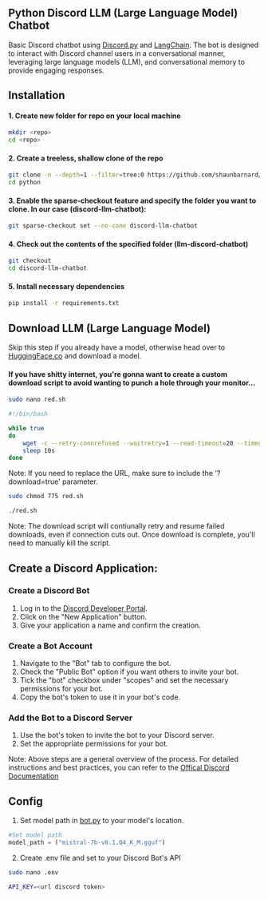 ## Python Discord LLM (Large Language Model) Chatbot

Basic Discord chatbot using [Discord.py](https://github.com/Rapptz/discord.py) and [LangChain](https://github.com/langchain-ai/langchain). The bot is designed to interact with Discord channel users in a conversational manner, leveraging large language models (LLM), and conversational memory to provide engaging responses.

## Installation

#### 1. Create new folder for repo on your local machine
```bash
mkdir <repo>
cd <repo>
```

#### 2. Create a treeless, shallow clone of the repo
```bash
git clone -n --depth=1 --filter=tree:0 https://github.com/shaunbarnard/python.git
cd python
```

#### 3. Enable the sparse-checkout feature and specify the folder you want to clone. In our case (discord-llm-chatbot):
```bash
git sparse-checkout set --no-cone discord-llm-chatbot
```

#### 4. Check out the contents of the specified folder (llm-discord-chatbot)
```bash
git checkout
cd discord-llm-chatbot
```

#### 5. Install necessary dependencies
```bash
pip install -r requirements.txt
```


## Download LLM (Large Language Model)
Skip this step if you already have a model, otherwise head over to [HuggingFace.co](https://huggingface.co/models?pipeline_tag=text-generation&sort=trending&search=.GGUF) and download a model.

#### If you have shitty internet, you're gonna want to create a custom download script to avoid wanting to punch a hole through your monitor...
```bash
sudo nano red.sh
```

```bash
#!/bin/bash

while true
do
    wget -c --retry-connrefused --waitretry=1 --read-timeout=20 --timeout=15 -t 0 "https://huggingface.co/TheBloke/Mistral-7B-v0.1-GGUF/resolve/main/mistral-7b-v0.1.Q4_K_M.gguf?download=true"
    sleep 10s
done
```

Note: If you need to replace the URL, make sure to include the '?download=true' parameter. 

```bash
sudo chmod 775 red.sh
```

```bash
./red.sh
```

Note: The download script will contiunally retry and resume failed downloads, even if connection cuts out. Once download is complete, you'll need to manually kill the script.

## Create a Discord Application:

### Create a Discord Bot
1. Log in to the [Discord Developer Portal](https://discord.com/login?redirect_to=%2Fdevelopers%2Fapplications).
2. Click on the "New Application" button.
3. Give your application a name and confirm the creation.

### Create a Bot Account
1. Navigate to the "Bot" tab to configure the bot.
2. Check the "Public Bot" option if you want others to invite your bot.
3. Tick the "bot" checkbox under "scopes" and set the necessary permissions for your bot.
4. Copy the bot's token to use it in your bot's code.

### Add the Bot to a Discord Server
1. Use the bot's token to invite the bot to your Discord server.
2. Set the appropriate permissions for your bot.

Note: Above steps are a general overview of the process. For detailed instructions and best practices, you can refer to the [Offical Discord Documentation](https://discord.com/developers/docs/intro)

## Config

1. Set model path in [bot.py](https://github.com/shaunbarnard/python/blob/main/discord-llm-chatbot/bot.py?plain=1#L17) to your model's location.

```py
#Set model path
model_path = ("mistral-7b-v0.1.Q4_K_M.gguf")
```

2. Create .env file and set to your Discord Bot's API

```bash
sudo nano .env
```

```bash
API_KEY=<url discord token>
```



